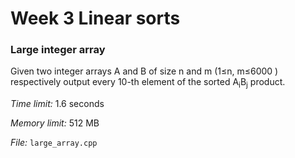 # Week 3 Linear sorts

### Large integer array

Given two integer arrays A and B of size n and m (1&le;n, m&le;6000 ) respectively output every 10-th element of the sorted A<sub>i</sub>B<sub>j</sub> product. 

*Time limit:* 1.6 seconds

*Memory limit:* 512 MB

*File:* `large_array.cpp`
